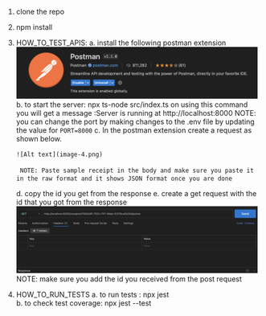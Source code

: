 
1. clone the repo
2. npm install

3. HOW_TO_TEST_APIS:
    a. install the following postman extension
        ![Alt text](image.png)
    b. to start the server: npx ts-node src/index.ts 
    on using this command you will get a message :Server is running at http://localhost:8000
    NOTE: you can change the port by making changes to the .env file by updating the value for `PORT=8000`
    c. In the postman extension create a request as shown below. 

       ![Alt text](image-4.png)

        NOTE: Paste sample receipt in the body and make sure you paste it in the raw format and it shows JSON format once you are done
    d. copy the id you get from the response
    e. create a get request with the id that you got from the response 
       ![Alt text](image-2.png)
        NOTE: make sure you add the id you received from the post request
4. HOW_TO_RUN_TESTS
    a. to run tests : npx jest   
    b. to check test coverage: npx jest --test